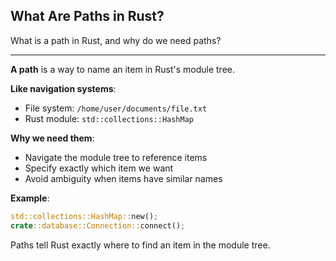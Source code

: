 ## What Are Paths in Rust?

What is a path in Rust, and why do we need paths?

---

**A path** is a way to name an item in Rust's module tree.

**Like navigation systems**:
- File system: `/home/user/documents/file.txt`
- Rust module: `std::collections::HashMap`

**Why we need them**:
- Navigate the module tree to reference items
- Specify exactly which item we want
- Avoid ambiguity when items have similar names

**Example**:
```rust
std::collections::HashMap::new();
crate::database::Connection::connect();
```

Paths tell Rust exactly where to find an item in the module tree.

